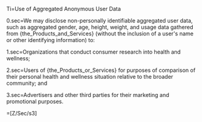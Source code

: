 Ti=Use of Aggregated Anonymous User Data

0.sec=We may disclose non-personally identifiable aggregated user data, such as aggregated gender, age, height, weight, and usage data gathered from {the_Products_and_Services} (without the inclusion of a user's name or other identifying information) to:

1.sec=Organizations that conduct consumer research into health and wellness;

2.sec=Users of {the_Products_or_Services} for purposes of comparison of their personal health and wellness situation relative to the broader community; and

3.sec=Advertisers and other third parties for their marketing and promotional purposes.

=[Z/Sec/s3]

